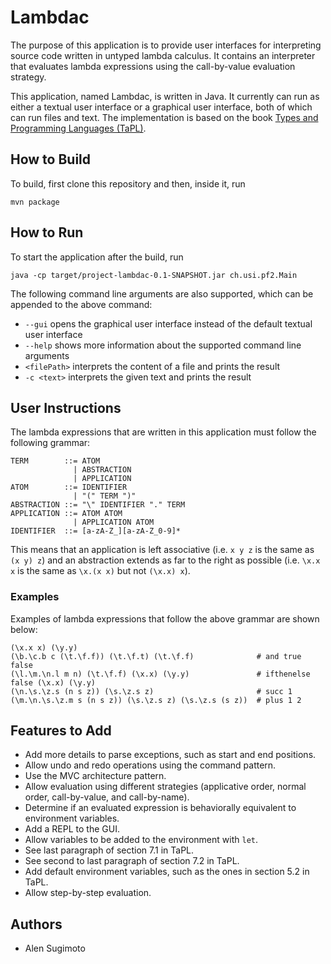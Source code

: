 # Lambdac

The purpose of this application is to provide user interfaces for interpreting source code written in untyped lambda calculus. It contains an interpreter that evaluates lambda expressions using the call-by-value evaluation strategy.

This application, named Lambdac, is written in Java. It currently can run as either a textual user interface or a graphical user interface, both of which can run files and text. The implementation is based on the book [Types and Programming Languages (TaPL)](https://www.cis.upenn.edu/~bcpierce/tapl/).

## How to Build

To build, first clone this repository and then, inside it, run

```
mvn package
```

## How to Run

To start the application after the build, run

```
java -cp target/project-lambdac-0.1-SNAPSHOT.jar ch.usi.pf2.Main
```

The following command line arguments are also supported, which can be appended to the above command:

- `--gui` opens the graphical user interface instead of the default textual user interface
- `--help` shows more information about the supported command line arguments
- `<filePath>` interprets the content of a file and prints the result
- `-c <text>` interprets the given text and prints the result

## User Instructions

The lambda expressions that are written in this application must follow the following grammar:

```
TERM        ::= ATOM
              | ABSTRACTION
              | APPLICATION
ATOM        ::= IDENTIFIER
              | "(" TERM ")"
ABSTRACTION ::= "\" IDENTIFIER "." TERM
APPLICATION ::= ATOM ATOM
              | APPLICATION ATOM
IDENTIFIER  ::= [a-zA-Z_][a-zA-Z_0-9]*
```

This means that an application is left associative (i.e. `x y z` is the same as `(x y) z`) and an abstraction extends as far to the right as possible (i.e. `\x.x x` is the same as `\x.(x x)` but not `(\x.x) x`).

### Examples

Examples of lambda expressions that follow the above grammar are shown below:

```
(\x.x x) (\y.y)
(\b.\c.b c (\t.\f.f)) (\t.\f.t) (\t.\f.f)              # and true false
(\l.\m.\n.l m n) (\t.\f.f) (\x.x) (\y.y)               # ifthenelse false (\x.x) (\y.y)
(\n.\s.\z.s (n s z)) (\s.\z.s z)                       # succ 1
(\m.\n.\s.\z.m s (n s z)) (\s.\z.s z) (\s.\z.s (s z))  # plus 1 2
```

## Features to Add

- Add more details to parse exceptions, such as start and end positions.
- Allow undo and redo operations using the command pattern.
- Use the MVC architecture pattern.
- Allow evaluation using different strategies (applicative order, normal order, call-by-value, and call-by-name).
- Determine if an evaluated expression is behaviorally equivalent to environment variables.
- Add a REPL to the GUI.
- Allow variables to be added to the environment with `let`.
- See last paragraph of section 7.1 in TaPL.
- See second to last paragraph of section 7.2 in TaPL.
- Add default environment variables, such as the ones in section 5.2 in TaPL.
- Allow step-by-step evaluation.

## Authors

- Alen Sugimoto
